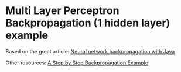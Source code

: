 # Multi Layer Perceptron Backpropagation (1 hidden layer) example

Based on the great article: [Neural network backpropagation with Java](https://kunuk.wordpress.com/2010/10/11/neural-network-backpropagation-with-java/)

Other resources:
[A Step by Step Backpropagation Example](https://mattmazur.com/2015/03/17/a-step-by-step-backpropagation-example/)

